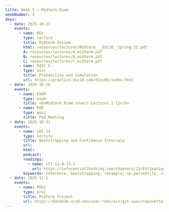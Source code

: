 ```yaml
---
title: Week 5 – Midterm Exam
weekNumber: 5
days:
  - date: 2025-10-27
    events:
      - name: REV
        type: lecture
        title: Midterm Review
        html: resources/lectures/Midterm___DSC10__Spring_25.pdf
        A: resources/lectures/A_midterm.pdf
        B: resources/lectures/B_midterm.pdf
        C: resources/lectures/C_midterm.pdf
      - name: DISC 5
        type: disc
        title: Probability and Simulation
        url: https://practice.dsc10.com/disc05/index.html
  - date: 2025-10-29
    events:
      - name: EXAM
        type: exam
        title: <b>Midterm Exam covers Lectures 1-12</b>
      - name: POD
        type: quiz
        title: Pod Meeting
  - date: 2025-10-31
    events:
      - name: LEC 14
        type: lecture
        title: Bootstrapping and Confidence Intervals
        url:
        html:
        podcast:
        readings:
          - name: CIT 13.0-13.2
            url: https://inferentialthinking.com/chapters/13/Estimation.html
        keywords: inference, bootstrapping, resample, np.percentile, confidence interval
  - date: 2025-11-1
    events:
      - name: PROJ
        type: proj
        title: Midterm Project
        url: https://datahub.ucsd.edu/user-redirect/git-sync?repo=https://github.com/dsc-courses/dsc10-2025-fa&subPath=projects/midterm_project/midterm_project.ipynb
---
```

